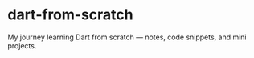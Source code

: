 # dart-from-scratch
My journey learning Dart from scratch — notes, code snippets, and mini projects.
